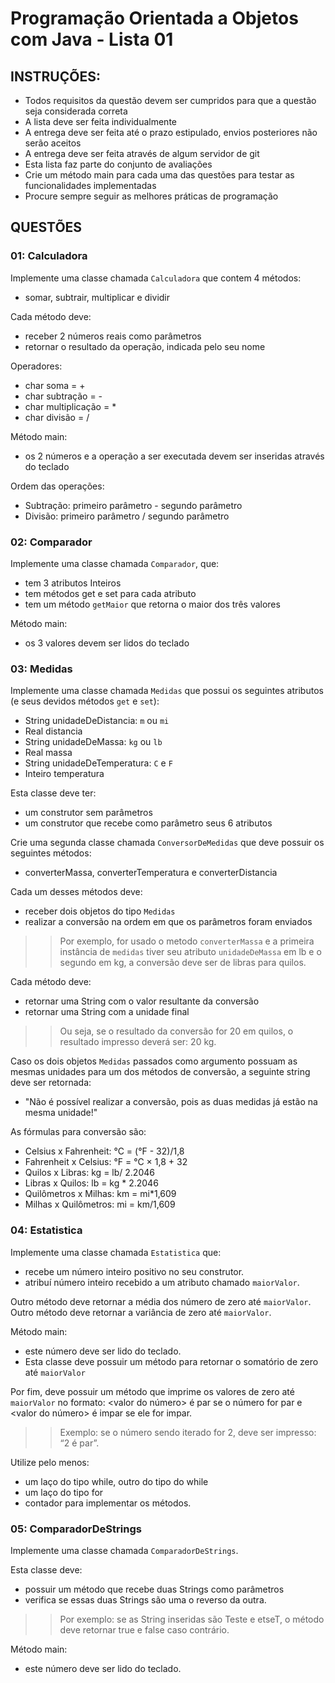 # Programação Orientada a Objetos com Java - Lista 01

## INSTRUÇÕES:

- Todos requisitos da questão devem ser cumpridos para que a questão seja considerada correta
- A lista deve ser feita individualmente
- A entrega deve ser feita até o prazo estipulado, envios posteriores não serão
aceitos
- A entrega deve ser feita através de algum servidor de git
- Esta lista faz parte do conjunto de avaliações
- Crie um método main para cada uma das questões para testar as
funcionalidades implementadas
- Procure sempre seguir as melhores práticas de programação

## QUESTÕES

### 01: Calculadora

Implemente uma classe chamada `Calculadora` que contem 4 métodos:
- somar, subtrair, multiplicar e dividir

Cada método deve:
- receber 2 números reais como parâmetros
- retornar o resultado da operação, indicada pelo seu nome

Operadores:
- char soma = +
- char subtração = - 
- char multiplicação = *
- char divisão = /

Método main:
- os 2 números e a operação a ser executada devem ser
inseridas através do teclado

Ordem das operações:
- Subtração: primeiro parâmetro - segundo parâmetro
- Divisão: primeiro parâmetro / segundo parâmetro

### 02: Comparador

Implemente uma classe chamada `Comparador`, que:
- tem 3 atributos Inteiros
- tem métodos get e set para cada atributo
- tem um método `getMaior` que retorna o maior dos três valores

Método main:
- os 3 valores devem ser lidos do teclado

### 03: Medidas

Implemente uma classe chamada `Medidas` que possui os seguintes atributos (e seus devidos métodos `get` e `set`):
- String unidadeDeDistancia: `m` ou `mi`
- Real distancia
- String unidadeDeMassa: `kg` ou `lb`
- Real massa
- String unidadeDeTemperatura: `C` e `F`
- Inteiro temperatura

Esta classe deve ter:
- um construtor sem parâmetros
- um construtor que recebe como parâmetro seus 6 atributos

Crie uma segunda classe chamada `ConversorDeMedidas` que deve possuir os seguintes
métodos:
- converterMassa, converterTemperatura e converterDistancia

Cada um desses métodos deve:
- receber dois objetos do tipo `Medidas`
- realizar a conversão na ordem em que os parâmetros foram enviados

>> Por exemplo, for usado o metodo `converterMassa` e a primeira instância de `medidas` tiver seu atributo `unidadeDeMassa` em lb e o segundo em kg, a conversão deve ser de libras para quilos.

Cada método deve:
- retornar uma String com o valor resultante da conversão
- retornar uma String com a unidade final

>> Ou seja, se o resultado da conversão for 20 em quilos, o resultado impresso deverá ser: 20 kg.

Caso os dois objetos `Medidas` passados como argumento possuam as mesmas
unidades para um dos métodos de conversão, a seguinte string deve ser retornada:
- "Não é possível realizar a conversão, pois as duas medidas já estão na
mesma unidade!"

As fórmulas para conversão são:
- Celsius x Fahrenheit: °C = (°F - 32)/1,8
- Fahrenheit x Celsius: °F = °C × 1,8 + 32
- Quilos x Libras: kg = lb/ 2.2046
- Libras x Quilos: lb = kg * 2.2046
- Quilômetros x Milhas: km = mi*1,609
- Milhas x Quilômetros: mi = km/1,609

### 04: Estatistica
Implemente uma classe chamada `Estatistica` que:
- recebe um número inteiro positivo no seu construtor.
- atribuí número inteiro recebido a um atributo chamado `maiorValor`.

Outro método deve retornar a média dos número de zero até `maiorValor`.
Outro método deve retornar a variância de zero até `maiorValor`.

Método main:
- este número deve ser lido do teclado.
- Esta classe deve possuir um método para retornar o somatório de zero até
`maiorValor`

Por fim, deve possuir um método que imprime os valores de zero até `maiorValor` no
formato: <valor do número> é par se o número for par e <valor do número> é impar
se ele for impar. 
>> Exemplo: se o número sendo iterado for 2, deve ser impresso: “2 é par”.

Utilize pelo menos:
- um laço do tipo while, outro do tipo do while
- um laço do tipo for
- contador para implementar os métodos.

### 05: ComparadorDeStrings

Implemente uma classe chamada `ComparadorDeStrings`.

Esta classe deve:
- possuir um método que recebe duas Strings como parâmetros
- verifica se essas duas Strings são uma o reverso da outra.

>> Por exemplo: se as String inseridas são Teste e etseT, o método deve retornar true e false caso contrário.

Método main:
- este número deve ser lido do teclado.
